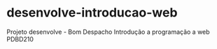 # desenvolve-introducao-web
Projeto desenvolve - Bom Despacho
Introdução a programação a web
PDBD210
